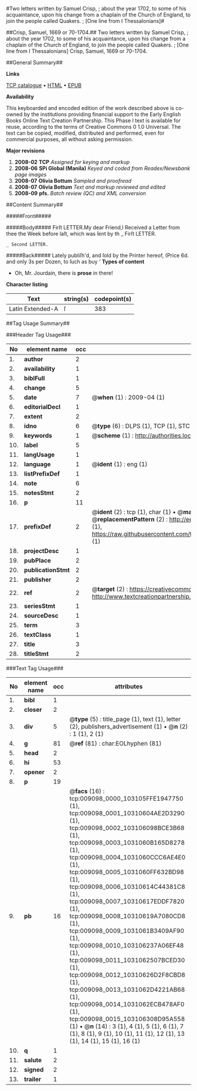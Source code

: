 #Two letters written by Samuel Crisp, ; about the year 1702, to some of his acquaintance, upon his change from a chaplain of the Church of England, to join the people called Quakers. ; [One line from I Thessalonians]#

##Crisp, Samuel, 1669 or 70-1704.##
Two letters written by Samuel Crisp, ; about the year 1702, to some of his acquaintance, upon his change from a chaplain of the Church of England, to join the people called Quakers. ; [One line from I Thessalonians]
Crisp, Samuel, 1669 or 70-1704.

##General Summary##

**Links**

[TCP catalogue](http://www.ota.ox.ac.uk/tcp/)  • 
[HTML](http://tei.it.ox.ac.uk/tcp/Texts-HTML/free/N07/N07141.html)  • 
[EPUB](http://tei.it.ox.ac.uk/tcp/Texts-EPUB/free/N07/N07141.epub)

**Availability**

This keyboarded and encoded edition of the
	       work described above is co-owned by the institutions
	       providing financial support to the Early English Books
	       Online Text Creation Partnership. This Phase I text is
	       available for reuse, according to the terms of Creative
	       Commons 0 1.0 Universal. The text can be copied,
	       modified, distributed and performed, even for
	       commercial purposes, all without asking permission.

**Major revisions**

1. __2008-02__ __TCP__ *Assigned for keying and markup*
1. __2008-06__ __SPi Global (Manila)__ *Keyed and coded from Readex/Newsbank page images*
1. __2008-07__ __Olivia Bottum__ *Sampled and proofread*
1. __2008-07__ __Olivia Bottum__ *Text and markup reviewed and edited*
1. __2008-09__ __pfs.__ *Batch review (QC) and XML conversion*

##Content Summary##

#####Front#####

#####Body#####
Firſt LETTER.My dear Friend,I Received a Letter from thee the Week before laſt, which was ſent by th
    _ Firſt LETTER.

    _ Second LETTER.

#####Back#####
Lately publiſh'd, and ſold by the Printer hereof, (Price 6d. and only 3s per Dozen, to ſuch as buy '
**Types of content**

  * Oh, Mr. Jourdain, there is **prose** in there!

**Character listing**


|Text|string(s)|codepoint(s)|
|---|---|---|
|Latin Extended-A|ſ|383|

##Tag Usage Summary##

###Header Tag Usage###

|No|element name|occ|attributes|
|---|---|---|---|
|1.|__author__|2||
|2.|__availability__|1||
|3.|__biblFull__|1||
|4.|__change__|5||
|5.|__date__|7| @__when__ (1) : 2009-04 (1)|
|6.|__editorialDecl__|1||
|7.|__extent__|2||
|8.|__idno__|6| @__type__ (6) : DLPS (1), TCP (1), STC (1), NOTIS (1), IMAGE-SET (1), EVANS-CITATION (1)|
|9.|__keywords__|1| @__scheme__ (1) : http://authorities.loc.gov/ (1)|
|10.|__label__|5||
|11.|__langUsage__|1||
|12.|__language__|1| @__ident__ (1) : eng (1)|
|13.|__listPrefixDef__|1||
|14.|__note__|6||
|15.|__notesStmt__|2||
|16.|__p__|11||
|17.|__prefixDef__|2| @__ident__ (2) : tcp (1), char (1)  •  @__matchPattern__ (2) : ([0-9\-]+):([0-9IVX]+) (1), (.+) (1)  •  @__replacementPattern__ (2) : http://eebo.chadwyck.com/downloadtiff?vid=$1&page=$2 (1), https://raw.githubusercontent.com/textcreationpartnership/Texts/master/tcpchars.xml#$1 (1)|
|18.|__projectDesc__|1||
|19.|__pubPlace__|2||
|20.|__publicationStmt__|2||
|21.|__publisher__|2||
|22.|__ref__|2| @__target__ (2) : https://creativecommons.org/publicdomain/zero/1.0/ (1), http://www.textcreationpartnership.org/docs/. (1)|
|23.|__seriesStmt__|1||
|24.|__sourceDesc__|1||
|25.|__term__|3||
|26.|__textClass__|1||
|27.|__title__|3||
|28.|__titleStmt__|2||


###Text Tag Usage###

|No|element name|occ|attributes|
|---|---|---|---|
|1.|__bibl__|1||
|2.|__closer__|2||
|3.|__div__|5| @__type__ (5) : title_page (1), text (1), letter (2), publishers_advertisement (1)  •  @__n__ (2) : 1 (1), 2 (1)|
|4.|__g__|81| @__ref__ (81) : char:EOLhyphen (81)|
|5.|__head__|2||
|6.|__hi__|53||
|7.|__opener__|2||
|8.|__p__|19||
|9.|__pb__|16| @__facs__ (16) : tcp:009098_0000_103105FFE1947750 (1), tcp:009098_0001_10310604AE2D3290 (1), tcp:009098_0002_103106098BCE3B68 (1), tcp:009098_0003_1031060B165D8278 (1), tcp:009098_0004_1031060CCC6AE4E0 (1), tcp:009098_0005_1031060FF632BD98 (1), tcp:009098_0006_10310614C44381C8 (1), tcp:009098_0007_10310617EDDF7820 (1), tcp:009098_0008_10310619A7080CD8 (1), tcp:009098_0009_1031061B3409AF90 (1), tcp:009098_0010_103106237A06EF48 (1), tcp:009098_0011_1031062507BCED30 (1), tcp:009098_0012_10310626D2F8CBD8 (1), tcp:009098_0013_1031062D4221AB68 (1), tcp:009098_0014_1031062ECB478AF0 (1), tcp:009098_0015_103106308D95A558 (1)  •  @__n__ (14) : 3 (1), 4 (1), 5 (1), 6 (1), 7 (1), 8 (1), 9 (1), 10 (1), 11 (1), 12 (1), 13 (1), 14 (1), 15 (1), 16 (1)|
|10.|__q__|1||
|11.|__salute__|2||
|12.|__signed__|2||
|13.|__trailer__|1||
